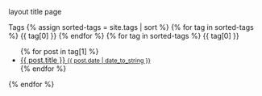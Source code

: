 layout 	title page
	
Tags
{% assign sorted-tags = site.tags | sort %}
{% for tag in sorted-tags %} {{ tag[0] }} {% endfor %}
{% for tag in sorted-tags %}
{{ tag[0] }}

<ul>
  {% for post in tag[1] %}
    <a class="tag-post" href="{{ site.baseurl }}{{ post.url }}">
	  <li>
		{{ post.title }}
	  <small class="post-date">{{ post.date | date_to_string }}</small>
	  </li>
    </a>
  {% endfor %}
</ul>

{% endfor %}

